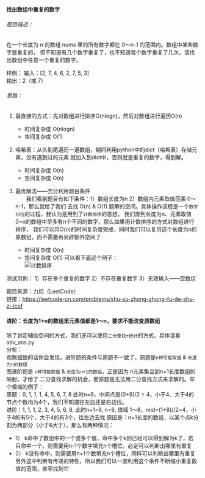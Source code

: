 #### 找出数组中重复的数字
###### 题目描述：
在一个长度为 n 的数组 nums 里的所有数字都在 0～n-1 的范围内。数组中某些数字是重复的，
但不知道有几个数字重复了，也不知道每个数字重复了几次。请找出数组中任意一个重复的数字。

样例：
输入：[2, 7, 4, 6, 2, 7, 5, 3]     
输出：2（或 7）



###### 思路：
1. 最直接的方式：先对数组进行排序O(nlogn)，然后对数组进行遍历O(n)
   - 时间复杂度 O(nlogn)
   - 空间复杂度 O(1)

2. 哈希表：从头到尾遍历一遍数组，期间利用python中的dict（哈希表）存储元素，没有遇到过的元素
就加入到dict中，否则就是重复的数字，得到解。
   - 时间复杂度 O(n)
   - 空间复杂度 O(n)
   
3. 最优解法——充分利用题目条件  
&emsp;&emsp;我们看到题目有如下条件：1）数组长度为n  2）数组内元素取值范围 0～n-1，那么就给了我们
去找 O(n) & O(1) 题解的空间。具体操作流程是一个`数字归位`的过程，我认为是用到了`计数排序`的思想。
我们直到长度为n、元素取值0~n的数组中至多有n个不同的数字，那么如果用计数排序的方式对数组进行排序，
我们可以用O(n)的时间复杂度完成，同时我们可以复用这个长度为n的原数组，而不需要再另辟额外空间了
   - 时间复杂度 O(n)
   - 空间复杂度 O(1)
可以看下面这个例子：   
![计数排序](https://upload-images.jianshu.io/upload_images/5199060-07c0bb721ba1aeb1.png?imageMogr2/auto-orient/strip%7CimageView2/2/w/1240)

测试用例：
1）存在多个重复的数字
2）不存在重复数字
3）无效输入——空数组

题目来源：力扣（LeetCode）  
链接：https://leetcode-cn.com/problems/shu-zu-zhong-zhong-fu-de-shu-zi-lcof


#### 进阶：长度为1+n的数组里元素值都是1～n，要求不能改变原数组    

除了划定辅助空间的方式，我们还可以使用`二分查找+统计`的方式，具体请看 adv_ans.py    
分析：  
观察细致的话你会发现，进阶题的条件与原题不一致了，原题是`n种可能取值` & `长度为n的数组`  
而进阶题是 `n种可能取值` & `长度为n+1的数组`，正是因为 n元素集合到n+1长度数组的映射，才给了
二分查找求解的机会，而原题是无法用二分查找方式来求解的。举个极端的例子：  
原题：0, 1, 1, 1, 4, 5, 6, 7, 8 此时n=9，中间点是(0+9)/2 = 4，小于4、大于4的节点个数均为4个，我们不知道往左边还是右边找。  
进阶：1, 1, 1, 2, 3, 4, 5, 6, 8,  此时n+1=9, n=8, 值域 1～8，mid=(1+8)//2=4，小于4的有5个，大于4的有3个，往左边去找
原因是：n+1长度的数组，以某个点k分割为两部分（小于&大于），那么有两种情况：
- 1） k命中了数组中的一个或多个值，命中多个k则已经可以得到解为k了，若只命中一个，则需要用n-1个数字填充n个槽位，必定可以判断出哪里有重复
- 2） k没有命中，则需要用n+1个数填充n个槽位，同样可以判断出哪里有重复
另外这中判断有传递的特性，所以我们可以一直利用这个条件不断缩小重复数值的范围，直至找到它

